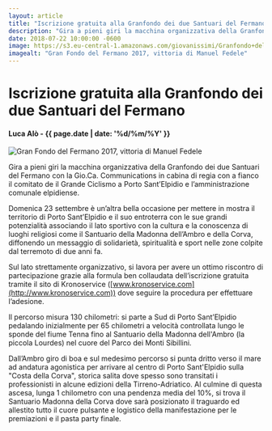 ```yaml
---
layout: article
title: "Iscrizione gratuita alla Granfondo dei due Santuari del Fermano"
description: "Gira a pieni giri la macchina organizzativa della Granfondo dei due Santuari del Fermano con la Gio.Ca. Communications in cabina di regia con a fianco il comitato de il Grande Ciclismo a Porto Sant’Elpidio e l’amministrazione comunale elpidiense."
date: 2018-07-22 10:00:00 -0600
image: https://s3.eu-central-1.amazonaws.com/giovanissimi/Granfondo+del+Fermano+15102017+madonna+dell%2527ambro+(2).jpg
imagealt: "Gran Fondo del Fermano 2017, vittoria di Manuel Fedele"
---
```


# Iscrizione gratuita alla Granfondo dei due Santuari del Fermano

#### Luca Alò - {{ page.date | date: '%d/%m/%Y' }}

![Gran Fondo del Fermano 2017, vittoria di Manuel Fedele](https://s3.eu-central-1.amazonaws.com/giovanissimi/Granfondo+del+Fermano+15102017+madonna+dell%2527ambro+(2).jpg)

Gira a pieni giri la macchina organizzativa della Granfondo dei due Santuari del Fermano con la Gio.Ca. Communications in cabina di regia con a fianco il comitato de il Grande Ciclismo a Porto Sant’Elpidio e l’amministrazione comunale elpidiense.

Domenica 23 settembre è un’altra bella occasione per mettere in mostra il territorio di Porto Sant’Elpidio e il suo entroterra con le sue grandi potenzialità associando il lato sportivo con la cultura e la conoscenza di luoghi religiosi come il Santuario della Madonna dell’Ambro e della Corva, diffonendo un messaggio di solidarietà, spiritualità e sport nelle zone colpite dal terremoto di due anni fa.

Sul lato strettamente organizzativo, si lavora per avere un ottimo riscontro di partecipazione grazie alla formula ben collaudata dell’iscrizione gratuita tramite il sito di Kronoservice ([www.kronoservice.com](http://www.kronoservice.com)) dove seguire la procedura per effettuare l’adesione.

Il percorso misura 130 chilometri: si parte a Sud di Porto Sant’Elpidio pedalando inizialmente per 65 chilometri a velocità controllata lungo le sponde del fiume Tenna fino al Santuario della Madonna dell'Ambro (la piccola Lourdes) nel cuore del Parco dei Monti Sibillini.

Dall’Ambro giro di boa e sul medesimo percorso si punta dritto verso il mare ad andatura agonistica per arrivare al centro di Porto Sant'Elpidio sulla "Costa della Corva", storica salita dove spesso sono transitati i professionisti in alcune edizioni della Tirreno-Adriatico. Al culmine di questa ascesa, lunga 1 chilometro con una pendenza media del 10%, si trova il Santuario Madonna della Corva dove sarà posizionato il traguardo ed allestito tutto il cuore pulsante e logistico della manifestazione per le premiazioni e il pasta party finale.